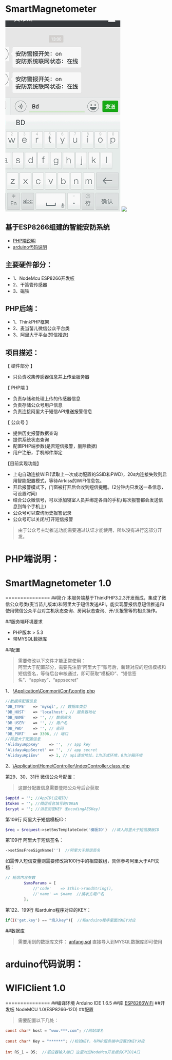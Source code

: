 SmartMagnetometer
===================
![](wechat-demo.gif)
![](sms.gif)

## 基于ESP8266组建的智能安防系统  
* [PHP端说明](#smartmagnetometer-10)
* [arduino代码说明](#wificlient-10)

## 主要硬件部分：  
* 1、NodeMcu ESP8266开发板
* 2、干簧管传感器
* 3、磁铁

## PHP后端：  
* 1、ThinkPHP框架
* 2、麦当苗儿微信公众平台类
* 3、阿里大于平台(短信推送)

## 项目描述：  

【 硬件部分 】  
* 只负责收集传感器信息并上传至服务器

【  PHP端  】  
* 负责存储和处理上传的传感器信息
* 负责存储公众号用户信息
* 负责连接阿里大于短信API推送报警信息
        
【  公众号  】  
* 提供历史报警数据查询
* 提供系统状态查询
* 配置PHP端参数(是否短信报警，删除数据)
* 用户注册，手机邮件绑定
        
【目前实现功能】  
* 上电自动连接WIFI(读取上一次成功配置的SSID和PWD)，20s内连接失败则启用智能配置模式，等待Airkiss的WIFI信息包。
* 开启报警模式下，门窗被打开后会收到短信提醒。(2分钟内只发送一条信息，可设置时间)
* 结合公众微信号，可以添加寝室人员并绑定各自的手机(每次报警都会发送信息到每个手机上)
* 公众号可以查询历史报警记录
* 公众号可以关闭/打开短信报警

> 由于公众号主动推送功能需要通过认证才能使用，所以没有进行这部分开发。  

# PHP端说明：
# SmartMagnetometer 1.0
===============
##简介
本服务端基于ThinkPHP3.2.3开发而成，集成了微信公众号类(麦当苗儿版本)和阿里大于短信发送API，能实现警报信息短信推送和使用微信公众平台对主机状态查询、房间状态查询、开/关报警等的相关操作。

##服务端环境要求
* PHP版本 > 5.3
* 带MYSQL数据库

##配置
> 需要修改以下文件才能正常使用：  
> 阿里大于配置部分，需要先注册“阿里大于”账号后，新建对应的短信模板和短信签名，等待后台审核通过，即可获取“模板ID”、“短信签名”、“appkey”、“appsecret”

1、 [\Application\Common\Conf\config.php](/PHP/Application/Common/Conf/config.php)
```PHP
//数据库配置信息
'DB_TYPE'   => 'mysql', // 数据库类型
'DB_HOST'   => 'localhost', // 服务器地址
'DB_NAME'   => '', // 数据库名
'DB_USER'   => '', // 用户名
'DB_PWD'    => '', // 密码
'DB_PORT'   => 3306, // 端口
//阿里大于配置信息
'AlidayuAppKey'    => '',  // app key
'AlidayuAppSecret' => '',  // app secret
'AlidayuApiEnv'    => 1, // api请求地址，1为正式环境，0为沙箱环境
```

2、[\Application\Home\Controller\IndexController.class.php](/PHP/Application/Home/Controller/IndexController.class.php)

第29、30、31行  微信公众号配置：
> 这部分配置信息需要登陆公众号后台获取

```PHP
$appid = ''; //AppID(应用ID)
$token = ''; //微信后台填写的TOKEN
$crypt = ''; //消息加密KEY（EncodingAESKey）
```
第106行  阿里大于短信模板ID：
```PHP
$req = $request->setSmsTemplateCode('模板ID')  //填入阿里大于短信模板ID
```
第109行  阿里大于短信签名：
```PHP
->setSmsFreeSignName('')  //阿里大于短信签名
```
如需传入短信变量则需要修改第100行中的相应数组，具体参考阿里大于API文档：
```PHP
// 短信内容参数
        $smsParams = [
            //'code'    => $this->randString(),
            //'name' => $name  //接收方用户名
        ];
```
第122、199行  和arduino程序对应的KEY：
```PHP
if(I('get.key') == "填入key"){  //和arduino程序里面的KEY对应
```
##数据库
> 需要用到的数据库文件：
 [anfang.sql](/PHP/anfang.sql)
 直接导入到MYSQL数据库即可使用

# arduino代码说明：
# WIFIClient 1.0
===============
##编译环境
Arduino IDE 1.6.5
##库
[ESP8266WiFi](https://github.com/congtou1991/SmartMagnetometer/tree/master/WiFiClient1.0/libraries/ESP8266WiFi)
##开发板
NodeMCU 1.0(ESP8266-12D)
##配置
> 需要配置以下几处：

```c
const char* host = "www.***.com"; //网站域名

const char* Key = "******"; //校验KEY，与PHP服务端中设置的KEY对应

int RS_1 = D5;  //感应器输入端口 这里对应NodeMcu开发板的GPIO14口
```
